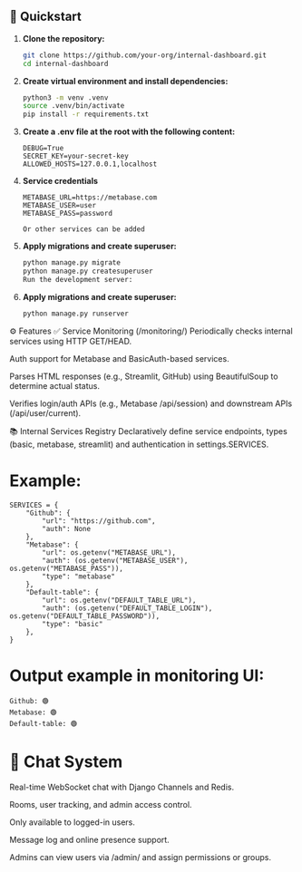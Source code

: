## 🚀 Quickstart

1. **Clone the repository:**

   ```bash
   git clone https://github.com/your-org/internal-dashboard.git
   cd internal-dashboard

2. **Create virtual environment and install dependencies:**

    ```bash
    python3 -m venv .venv
    source .venv/bin/activate
    pip install -r requirements.txt

3. **Create a .env file at the root with the following content:**

       DEBUG=True
       SECRET_KEY=your-secret-key
       ALLOWED_HOSTS=127.0.0.1,localhost

4.  **Service credentials**
    ```
    METABASE_URL=https://metabase.com
    METABASE_USER=user
    METABASE_PASS=password
    
    Or other services can be added
    ```
4. **Apply migrations and create superuser:**

    ```bash
    python manage.py migrate
    python manage.py createsuperuser
    Run the development server:

5. **Apply migrations and create superuser:**
    ```bash
    python manage.py runserver
   
⚙️ Features
✅ Service Monitoring (/monitoring/)
Periodically checks internal services using HTTP GET/HEAD.

Auth support for Metabase and BasicAuth-based services.

Parses HTML responses (e.g., Streamlit, GitHub) using BeautifulSoup to determine actual status.

Verifies login/auth APIs (e.g., Metabase /api/session) and downstream APIs (/api/user/current).

📚 Internal Services Registry
Declaratively define service endpoints, types (basic, metabase, streamlit) and authentication in settings.SERVICES.

# Example:

    SERVICES = {
        "Github": {
            "url": "https://github.com",
            "auth": None
        },
        "Metabase": {
            "url": os.getenv("METABASE_URL"),
            "auth": (os.getenv("METABASE_USER"), os.getenv("METABASE_PASS")),
            "type": "metabase"
        },
        "Default-table": {
            "url": os.getenv("DEFAULT_TABLE_URL"),
            "auth": (os.getenv("DEFAULT_TABLE_LOGIN"), os.getenv("DEFAULT_TABLE_PASSWORD")),
            "type": "basic"
        },
    }
# Output example in monitoring UI:

    Github: 🟢
    Metabase: 🟢
    Default-table: 🟢

# 💬 Chat System
Real-time WebSocket chat with Django Channels and Redis.

Rooms, user tracking, and admin access control.

Only available to logged-in users.

Message log and online presence support.

Admins can view users via /admin/ and assign permissions or groups.

